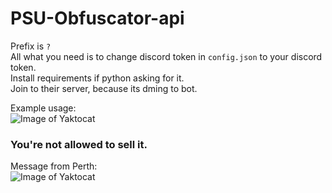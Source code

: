 
# PSU-Obfuscator-api
Prefix is `?` <br /> 
All what you need is to change discord token in `config.json` to your discord token. <br /> 
Install requirements if python asking for it. <br /> 
Join to their server, because its dming to bot. <br /> 

Example usage: <br /> 
![Image of Yaktocat](https://i.imgur.com/1srMM3L.png)


### You're not allowed to sell it.
Message from Perth: <br /> 
![Image of Yaktocat](https://i.imgur.com/00APt8I.png)
